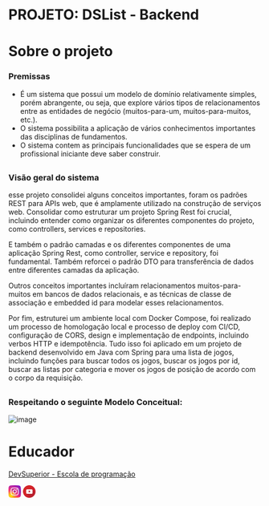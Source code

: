 # PROJETO: DSList - Backend

# Sobre o projeto

### Premissas

- É um sistema que possui um modelo de domínio relativamente simples,
porém abrangente, ou seja, que explore vários tipos de relacionamentos entre as
entidades de negócio (muitos-para-um, muitos-para-muitos, etc.).
- O sistema possibilita a aplicação de vários conhecimentos importantes das
disciplinas de fundamentos.
- O sistema contem as principais funcionalidades que se espera de um
profissional iniciante deve saber construir.


## 

### Visão geral do sistema

 esse projeto consolidei alguns conceitos importantes, foram os padrões REST para APIs web, que é amplamente utilizado na construção de serviços web.
 Consolidar como estruturar um projeto Spring Rest foi crucial, incluindo entender como organizar os diferentes componentes do projeto, como controllers, 
 services e repositories.

E também o padrão camadas e os diferentes componentes de uma aplicação Spring Rest, como controller, service e repository, foi fundamental.
Também reforcei o padrão DTO para transferência de dados entre diferentes camadas da aplicação.

Outros conceitos importantes incluíram relacionamentos muitos-para-muitos em bancos de dados relacionais, e as técnicas de classe de associação e embedded id 
para modelar esses relacionamentos.

Por fim, estruturei um ambiente local com Docker Compose, foi realizado um processo de homologação local e processo de deploy com CI/CD, configuração de CORS,
design e implementação de endpoints, incluindo verbos HTTP e idempotência. Tudo isso foi aplicado em um projeto de backend desenvolvido em Java com Spring para uma lista
de jogos, incluindo funções para buscar todos os jogos, buscar os jogos por id, buscar as listas por categoria e mover os jogos de posição de acordo com o corpo da requisição.

##

### Respeitando o seguinte Modelo Conceitual:

![image](https://github.com/PauloSergioo/DSList/assets/88008441/a6bca2d3-7137-4516-ae59-04a1275a4e13)

# Educador

[DevSuperior - Escola de programação](https://devsuperior.com.br/)

[![DevSuperior no Instagram](https://raw.githubusercontent.com/devsuperior/bds-assets/main/ds/ig-icon.png)](https://instagram.com/devsuperior.ig) ![DevSuperior no Youtube](https://raw.githubusercontent.com/devsuperior/bds-assets/main/ds/yt-icon.png)
